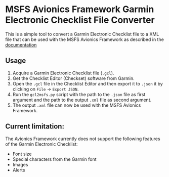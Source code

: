 # MSFS Avionics Framework Garmin Electronic Checklist File Converter

This is a simple tool to convert a Garmin Electronic Checklist file to a XML file that can be used with the MSFS Avionics Framework as described in the [documentation](https://microsoft.github.io/msfs-avionics-mirror/2024/docs/g3000/features/electronic-checklists/)

## Usage
1. Acquire a Garmin Electronic Checklist file (`.gcl`).
2. Get the Checklist Editor (Checkset) software from Garmin.
3. Open the `.gcl` file in the Checklist Editor and then export it to `.json` it by clicking on `File` -> `Export JSON`.
4. Run the `gcl2msfs.py` script with the path to the `.json` file as first argument and the path to the output `.xml` file as second argument.
5. The output `.xml` file can now be used with the MSFS Avionics Framework.

## Current limitation:
The Avionics Framework currently does not support the following features of the Garmin Electronic Checklist:
- Font size
- Special characters from the Garmin font
- Images
- Alerts
